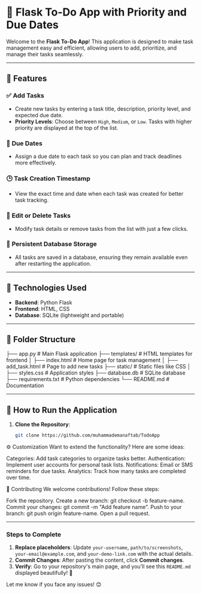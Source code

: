 # 📝 Flask To-Do App with Priority and Due Dates

Welcome to the **Flask To-Do App**! This application is designed to make task management easy and efficient, allowing users to add, prioritize, and manage their tasks seamlessly.

---

## 🌟 Features

### ✅ **Add Tasks**
- Create new tasks by entering a task title, description, priority level, and expected due date.
- **Priority Levels**: Choose between `High`, `Medium`, or `Low`. Tasks with higher priority are displayed at the top of the list.

### 📅 **Due Dates**
- Assign a due date to each task so you can plan and track deadlines more effectively.

### 🕒 **Task Creation Timestamp**
- View the exact time and date when each task was created for better task tracking.

### 🔄 **Edit or Delete Tasks**
- Modify task details or remove tasks from the list with just a few clicks.

### 💾 **Persistent Database Storage**
- All tasks are saved in a database, ensuring they remain available even after restarting the application.

---

## 🚀 Technologies Used

- **Backend**: Python Flask
- **Frontend**: HTML, CSS
- **Database**: SQLite (lightweight and portable)

---

## 📂 Folder Structure
 ├── app.py # Main Flask application 
 ├── templates/ # HTML templates for frontend │ 
 ├── index.html # Home page for task management │ 
 ├── add_task.html # Page to add new tasks 
 ├── static/ # Static files like CSS │ 
 ├── styles.css # Application styles 
 ├── database.db # SQLite database 
 ├── requirements.txt # Python dependencies 
 └── README.md # Documentation

 
---

## 🎯 How to Run the Application

1. **Clone the Repository**:
   ```bash
   git clone https://github.com/muhammademanaftab/TodoApp

⚙️ Customization
Want to extend the functionality? Here are some ideas:

Categories: Add task categories to organize tasks better.
Authentication: Implement user accounts for personal task lists.
Notifications: Email or SMS reminders for due tasks.
Analytics: Track how many tasks are completed over time.


🤝 Contributing
We welcome contributions! Follow these steps:

Fork the repository.
Create a new branch: git checkout -b feature-name.
Commit your changes: git commit -m "Add feature name".
Push to your branch: git push origin feature-name.
Open a pull request.


---

### Steps to Complete
1. **Replace placeholders**: Update `your-username`, `path/to/screenshots`, `your-email@example.com`, and `your-demo-link.com` with the actual details.
2. **Commit Changes**: After pasting the content, click **Commit changes**.
3. **Verify**: Go to your repository's main page, and you’ll see this `README.md` displayed beautifully! 🎉

Let me know if you face any issues! 😊


